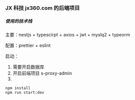 ### JX 科技 jx360.com 的后端项目

##### 使用的技术栈

主要：nestjs + typescirpt + axios + jwt + myslq2 + typeorm

配置：prettier + eslint

启动：

1. 需要开启数据库
2. 开启前端项目 s-proxy-admin
3.

```
npm install
npm run start:dev
```
